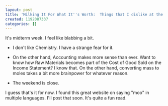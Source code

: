 ```yaml
---
layout: post
title: 'Milking It For What It''s Worth:  Things that I dislike at the moment'
created: 1192087337
categories: []
---
```

It's midterm week.  I feel like blabbing a bit.

* I don't like Chemistry.  I have a strange fear for it.

* On the other hand, Accounting makes more sense than ever.  Want to know how Raw Materials becomes part of the Cost of Good Sold on the Income Statement?  I know that.  On the other hand, converting mass to moles takes a bit more brainpower for whatever reason.

* The weekend is close.

I guess that's it for now.  I found this great website on saying "moo" in multiple languages.  I'll post that soon.  It's quite a fun read.
